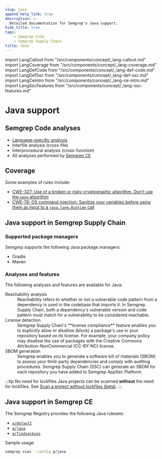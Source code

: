 ```yaml
---
slug: java
append_help_link: true
description: >-
  Detailed documentation for Semgrep's Java support. 
hide_title: true
tags:
    - Semgrep Code
    - Semgrep Supply Chain
title: Java
---
```


import LangCallout from "/src/components/concept/_lang-callout.md"
import LangCoverage from "/src/components/concept/_lang-coverage.md"
import LangDefCode from "/src/components/concept/_lang-def-code.md"
import LangDefSsc from "/src/components/concept/_lang-def-ssc.md"
import LangCeIntro from "/src/components/concept/_lang-ce-intro.md"
import LangSscFeatures from "/src/components/concept/_lang-ssc-features.md"

# Java support

<LangCallout name="Java" />

## Semgrep Code analyses

* [Language-specific analysis](/semgrep-code/java)
* Interfile analysis (cross-file)
* Interprocedural analysis (cross-function)
* All analyses performed by [Semgrep CE](#java-support-in-semgrep-ce)

## Coverage 

<LangCoverage />

Some examples of rules include:

- [<i class="fas fa-external-link fa-xs"></i> CWE-327: Use of a broken or risky cryptographic algorithm. Don't use the `none` algorithm](https://semgrep.dev/playground/r/java.java-jwt.security.jwt-none-alg.java-jwt-none-alg?editorMode=advanced)
- [<i class="fas fa-external-link fa-xs"></i> CWE-78: OS command injection. Sanitize your variables before using them as input to a `java.lang.Runtime` call](https://semgrep.dev/playground/r/java.lang.security.audit.command-injection-formatted-runtime-call.command-injection-formatted-runtime-call?editorMode=advanced)

## Java support in Semgrep Supply Chain

<LangDefSsc />

### Supported package managers

Semgrep supports the following Java package managers:

- Gradle
- Maven

### Analyses and features

The following analyses and features are available for Java:

<dl>
<dt>Reachability analysis</dt>
<dd>
Reachability refers to whether or not a vulnerable code pattern from a dependency is used in the codebase that imports it. In Semgrep Supply Chain, both a dependency's vulnerable version and code pattern must match for a vulnerability to be considered reachable.
</dd>
<dt>License detection</dt>
<dd>
Semgrep Supply Chain's **license compliance** feature enables you to explicitly allow or disallow (block) a package's use in your repository based on its license. For example, your company policy may disallow the use of packages with the Creative Commons Attribution-NonCommercial (CC-BY-NC) license.
</dd>
<dt>SBOM generation</dt>
<dd>
Semgrep enables you to generate a software bill of materials (SBOM) to assess your third-party dependencies and comply with auditing procedures. Semgrep Supply Chain (SSC) can generate an SBOM for each repository you have added to Semgrep AppSec Platform.
</dd>
</dl>

:::tip No need for lockfiles
Java projects can be scanned **without** the need for lockfiles. See [Scan a project without lockfiles (beta)](/semgrep-supply-chain/getting-started#scan-a-project-without-lockfiles-beta).
:::

## Java support in Semgrep CE

<LangCeIntro />

The Semgrep Registry provides the following Java rulesets:

- [<i class="fas fa-external-link fa-xs"></i> `p/default`](https://semgrep.dev/p/default)
- [<i class="fas fa-external-link fa-xs"></i> `p/java`](https://semgrep.dev/p/java)
- [<i class="fas fa-external-link fa-xs"></i> `p/findsecbugs`](https://semgrep.dev/p/findsecbugs)

<!-- config
- [<i class="fas fa-external-link fa-xs"></i> `p/trailofbits`](https://semgrep.dev/p/trailofbits)
- [<i class="fas fa-external-link fa-xs"></i> `p/gitlab`](https://semgrep.dev/p/gitlab)
-->
Sample usage:

```bash
semgrep scan --config p/java
```
